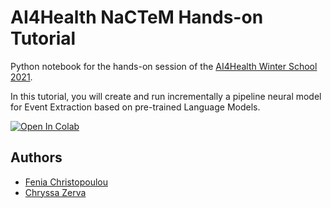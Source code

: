 # AI4Health NaCTeM Hands-on Tutorial

Python notebook for the hands-on session of the [AI4Health Winter School 2021](https://ai4healthschool.org/).

In this tutorial, you will create and run incrementally a pipeline neural model for Event Extraction based on pre-trained Language Models.

[![Open In Colab](https://colab.research.google.com/assets/colab-badge.svg)](https://colab.research.google.com/github/fenchri/ai4h-nactem-handson/blob/main/AI4H_NaCTeM_hands_on.ipynb)

## Authors
- [Fenia Christopoulou](fenia.christopoulou@gmail.com)
- [Chryssa Zerva](chryssa.zrv@gmail.com)
